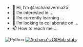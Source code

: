 - 👋 Hi, I’m @archanaverma25
- 👀 I’m interested in ...
- 🌱 I’m currently learning ...
- 💞️ I’m looking to collaborate on ...
- 📫 How to reach me ...

![Python](https://img.shields.io/badge/python-3670A0?style=for-the-badge&logo=python&logoColor=ffdd54)
[![Archana's GitHub stats](https://github-readme-stats.vercel.app/api?username=archanaverma25)](https://github.com/archanaverma25/github-readme-stats)

